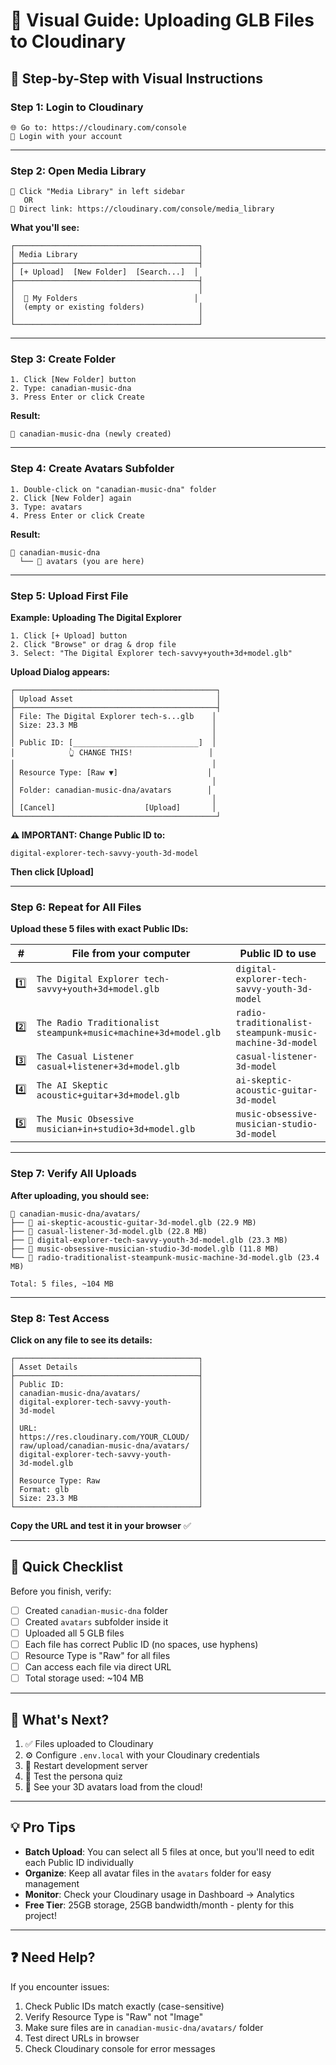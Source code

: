 # 🎨 Visual Guide: Uploading GLB Files to Cloudinary

## 📸 **Step-by-Step with Visual Instructions**

### **Step 1: Login to Cloudinary**
```
🌐 Go to: https://cloudinary.com/console
👤 Login with your account
```

---

### **Step 2: Open Media Library**
```
📁 Click "Media Library" in left sidebar
   OR
🔗 Direct link: https://cloudinary.com/console/media_library
```

**What you'll see:**
```
┌─────────────────────────────────────────┐
│ Media Library                           │
├─────────────────────────────────────────┤
│ [+ Upload]  [New Folder]  [Search...]  │
├─────────────────────────────────────────┤
│                                         │
│  📁 My Folders                          │
│  (empty or existing folders)            │
│                                         │
└─────────────────────────────────────────┘
```

---

### **Step 3: Create Folder**
```
1. Click [New Folder] button
2. Type: canadian-music-dna
3. Press Enter or click Create
```

**Result:**
```
📁 canadian-music-dna (newly created)
```

---

### **Step 4: Create Avatars Subfolder**
```
1. Double-click on "canadian-music-dna" folder
2. Click [New Folder] again
3. Type: avatars
4. Press Enter or click Create
```

**Result:**
```
📁 canadian-music-dna
  └── 📁 avatars (you are here)
```

---

### **Step 5: Upload First File**

**Example: Uploading The Digital Explorer**

```
1. Click [+ Upload] button
2. Click "Browse" or drag & drop file
3. Select: "The Digital Explorer tech-savvy+youth+3d+model.glb"
```

**Upload Dialog appears:**
```
┌─────────────────────────────────────────────┐
│ Upload Asset                                │
├─────────────────────────────────────────────┤
│ File: The Digital Explorer tech-s...glb    │
│ Size: 23.3 MB                              │
│                                            │
│ Public ID: [____________________________]  │
│            👆 CHANGE THIS!                 │
│                                            │
│ Resource Type: [Raw ▼]                    │
│                                            │
│ Folder: canadian-music-dna/avatars        │
│                                            │
│ [Cancel]                    [Upload]       │
└─────────────────────────────────────────────┘
```

**⚠️ IMPORTANT: Change Public ID to:**
```
digital-explorer-tech-savvy-youth-3d-model
```

**Then click [Upload]**

---

### **Step 6: Repeat for All Files**

**Upload these 5 files with exact Public IDs:**

| # | File from your computer | Public ID to use |
|---|------------------------|------------------|
| 1️⃣ | `The Digital Explorer tech-savvy+youth+3d+model.glb` | `digital-explorer-tech-savvy-youth-3d-model` |
| 2️⃣ | `The Radio Traditionalist steampunk+music+machine+3d+model.glb` | `radio-traditionalist-steampunk-music-machine-3d-model` |
| 3️⃣ | `The Casual Listener casual+listener+3d+model.glb` | `casual-listener-3d-model` |
| 4️⃣ | `The AI Skeptic acoustic+guitar+3d+model.glb` | `ai-skeptic-acoustic-guitar-3d-model` |
| 5️⃣ | `The Music Obsessive musician+in+studio+3d+model.glb` | `music-obsessive-musician-studio-3d-model` |

---

### **Step 7: Verify All Uploads**

**After uploading, you should see:**
```
📁 canadian-music-dna/avatars/
├── 📄 ai-skeptic-acoustic-guitar-3d-model.glb (22.9 MB)
├── 📄 casual-listener-3d-model.glb (22.8 MB)
├── 📄 digital-explorer-tech-savvy-youth-3d-model.glb (23.3 MB)
├── 📄 music-obsessive-musician-studio-3d-model.glb (11.8 MB)
└── 📄 radio-traditionalist-steampunk-music-machine-3d-model.glb (23.4 MB)

Total: 5 files, ~104 MB
```

---

### **Step 8: Test Access**

**Click on any file to see its details:**
```
┌─────────────────────────────────────────┐
│ Asset Details                           │
├─────────────────────────────────────────┤
│ Public ID:                              │
│ canadian-music-dna/avatars/             │
│ digital-explorer-tech-savvy-youth-      │
│ 3d-model                                │
│                                         │
│ URL:                                    │
│ https://res.cloudinary.com/YOUR_CLOUD/  │
│ raw/upload/canadian-music-dna/avatars/  │
│ digital-explorer-tech-savvy-youth-      │
│ 3d-model.glb                            │
│                                         │
│ Resource Type: Raw                      │
│ Format: glb                             │
│ Size: 23.3 MB                           │
└─────────────────────────────────────────┘
```

**Copy the URL and test it in your browser** ✅

---

## 🎯 **Quick Checklist**

Before you finish, verify:

- [ ] Created `canadian-music-dna` folder
- [ ] Created `avatars` subfolder inside it
- [ ] Uploaded all 5 GLB files
- [ ] Each file has correct Public ID (no spaces, use hyphens)
- [ ] Resource Type is "Raw" for all files
- [ ] Can access each file via direct URL
- [ ] Total storage used: ~104 MB

---

## 🚀 **What's Next?**

1. ✅ Files uploaded to Cloudinary
2. ⚙️ Configure `.env.local` with your Cloudinary credentials
3. 🔄 Restart development server
4. 🧪 Test the persona quiz
5. 🎉 See your 3D avatars load from the cloud!

---

## 💡 **Pro Tips**

- **Batch Upload**: You can select all 5 files at once, but you'll need to edit each Public ID individually
- **Organize**: Keep all avatar files in the `avatars` folder for easy management
- **Monitor**: Check your Cloudinary usage in Dashboard → Analytics
- **Free Tier**: 25GB storage, 25GB bandwidth/month - plenty for this project!

---

## ❓ **Need Help?**

If you encounter issues:
1. Check Public IDs match exactly (case-sensitive)
2. Verify Resource Type is "Raw" not "Image"
3. Make sure files are in `canadian-music-dna/avatars/` folder
4. Test direct URLs in browser
5. Check Cloudinary console for error messages


